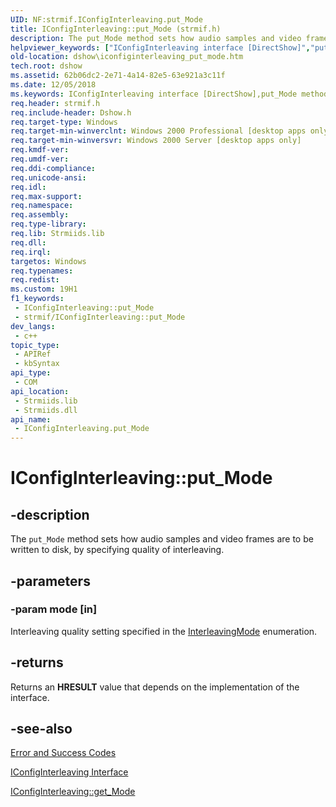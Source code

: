 ```yaml
---
UID: NF:strmif.IConfigInterleaving.put_Mode
title: IConfigInterleaving::put_Mode (strmif.h)
description: The put_Mode method sets how audio samples and video frames are to be written to disk, by specifying quality of interleaving.
helpviewer_keywords: ["IConfigInterleaving interface [DirectShow]","put_Mode method","IConfigInterleaving.put_Mode","IConfigInterleaving::put_Mode","IConfigInterleavingput_Mode","dshow.iconfiginterleaving_put_mode","put_Mode","put_Mode method [DirectShow]","put_Mode method [DirectShow]","IConfigInterleaving interface","strmif/IConfigInterleaving::put_Mode"]
old-location: dshow\iconfiginterleaving_put_mode.htm
tech.root: dshow
ms.assetid: 62b06dc2-2e71-4a14-82e5-63e921a3c11f
ms.date: 12/05/2018
ms.keywords: IConfigInterleaving interface [DirectShow],put_Mode method, IConfigInterleaving.put_Mode, IConfigInterleaving::put_Mode, IConfigInterleavingput_Mode, dshow.iconfiginterleaving_put_mode, put_Mode, put_Mode method [DirectShow], put_Mode method [DirectShow],IConfigInterleaving interface, strmif/IConfigInterleaving::put_Mode
req.header: strmif.h
req.include-header: Dshow.h
req.target-type: Windows
req.target-min-winverclnt: Windows 2000 Professional [desktop apps only]
req.target-min-winversvr: Windows 2000 Server [desktop apps only]
req.kmdf-ver: 
req.umdf-ver: 
req.ddi-compliance: 
req.unicode-ansi: 
req.idl: 
req.max-support: 
req.namespace: 
req.assembly: 
req.type-library: 
req.lib: Strmiids.lib
req.dll: 
req.irql: 
targetos: Windows
req.typenames: 
req.redist: 
ms.custom: 19H1
f1_keywords:
 - IConfigInterleaving::put_Mode
 - strmif/IConfigInterleaving::put_Mode
dev_langs:
 - c++
topic_type:
 - APIRef
 - kbSyntax
api_type:
 - COM
api_location:
 - Strmiids.lib
 - Strmiids.dll
api_name:
 - IConfigInterleaving.put_Mode
---
```


# IConfigInterleaving::put_Mode


## -description

The <code>put_Mode</code> method sets how audio samples and video frames are to be written to disk, by specifying quality of interleaving.

## -parameters

### -param mode [in]

Interleaving quality setting specified in the <a href="https://docs.microsoft.com/windows/desktop/api/strmif/ne-strmif-interleavingmode">InterleavingMode</a> enumeration.

## -returns

Returns an <b>HRESULT</b> value that depends on the implementation of the interface.

## -see-also

<a href="https://docs.microsoft.com/windows/desktop/DirectShow/error-and-success-codes">Error and Success Codes</a>



<a href="https://docs.microsoft.com/windows/desktop/api/strmif/nn-strmif-iconfiginterleaving">IConfigInterleaving Interface</a>



<a href="https://docs.microsoft.com/windows/desktop/api/strmif/nf-strmif-iconfiginterleaving-get_mode">IConfigInterleaving::get_Mode</a>

